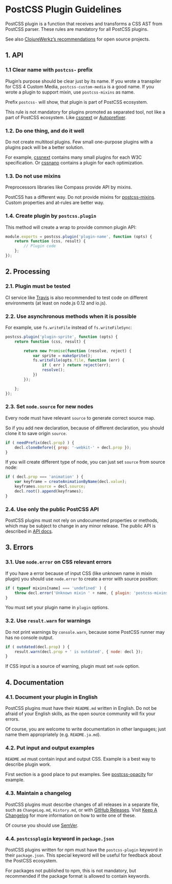 # PostCSS Plugin Guidelines

PostCSS plugin is a function that receives and transforms a CSS AST
from PostCSS parser. These rules are mandatory for all PostCSS plugins.

See also [ClojureWerkz’s recommendations] for open source projects.

[ClojureWerkz’s recommendations]:  http://blog.clojurewerkz.org/blog/2013/04/20/how-to-make-your-open-source-project-really-awesome/

## 1. API

### 1.1 Clear name with `postcss-` prefix

Plugin’s purpose should be clear just by its name.
If you wrote a transpiler for CSS 4 Custom Media, `postcss-custom-media`
is a good name. If you wrote a plugin to support mixin,
use `postcss-mixins` as name.

Prefix `postcss-` will show, that plugin is part of PostCSS ecosystem.

This rule is not mandatory for plugins promoted as separated tool,
not like a part of PostCSS ecosystem. Like [cssnext] or [Autoprefixer].

[Autoprefixer]: https://github.com/postcss/autoprefixer
[cssnext]:      https://cssnext.github.io/

### 1.2. Do one thing, and do it well

Do not create multitool plugins. Few small one-purpose plugins with
a plugins pack will be a better solution.

For example, [cssnext] contains many small plugins for each W3C specification.
Or [cssnano] contains a plugin for each optimization.

[cssnext]: https://cssnext.github.io/
[cssnano]: https://github.com/ben-eb/cssnano

### 1.3. Do not use mixins

Preprocessors libraries like Compass provide API by mixins.

PostCSS has a different way. Do not provide mixins for [postcss-mixins].
Custom properties and at-rules are better way.

[postcss-mixins]: https://github.com/postcss/postcss-mixins

### 1.4. Create plugin by `postcss.plugin`

This method will create a wrap to provide common plugin API:

```js
module.exports = postcss.plugin('plugin-name', function (opts) {
    return function (css, result) {
        // Plugin code
    };
});
```

## 2. Processing

### 2.1. Plugin must be tested

CI service like [Travis] is also recommended to test code on
different environments (at least on node.js 0.12 and io.js).

[Travis]: https://travis-ci.org/

### 2.2. Use asynchronous methods when it is possible

For example, use `fs.writeFile` instead of `fs.writeFileSync`:

```js
postcss.plugin('plugin-sprite', function (opts) {
    return function (css, result) {

        return new Promise(function (resolve, reject) {
            var sprite = makeSprite();
            fs.writeFile(opts.file, function (err) {
                if ( err ) return reject(err);
                resolve();
            })
        });

    };
});
```

### 2.3. Set `node.source` for new nodes

Every node must have relevant `source` to generate correct source map.

So if you add new declaration, because of different declaration, you should
clone it to save origin `source`.

```js
if ( needPrefix(decl.prop) ) {
    decl.cloneBefore({ prop: '-webkit-' + decl.prop });
}
```

If you will create different type of node, you can just set `source`
from source node:

```js
if ( decl.prop === 'animation' ) {
    var keyframe = createAnimationByName(decl.value);
    keyframes.source = decl.source;
    decl.root().append(keyframes);
}
```

### 2.4. Use only the public PostCSS API

PostCSS plugins must not rely on undocumented properties or methods,
which may be subject to change in any minor release. The public API
is described in [API docs].

[API docs]: https://github.com/postcss/postcss/blob/master/docs/api.md

## 3. Errors

### 3.1. Use `node.error` on CSS relevant errors

If you have a error because of input CSS (like unknown name in mixin plugin)
you should use `node.error` to create a error with source position:

```js
if ( typeof mixins[name] === 'undefined' ) {
    throw decl.error('Unknown mixin ' + name, { plugin: 'postcss-mixins' });
}
```

You must set your plugin name in `plugin` options.

### 3.2. Use `result.warn` for warnings

Do not print warnings by `console.warn`, because some PostCSS runner may has
no console output.

```js
if ( outdated(decl.prop) ) {
    result.warn(decl.prop + ' is outdated', { node: decl });
}
```

If CSS input is a source of warning, plugin must set `node` option.

## 4. Documentation

### 4.1. Document your plugin in English

PostCSS plugins must have their `README.md` written in English. Do not be afraid
of your English skills, as the open source community will fix your errors.

Of course, you are welcome to write documentation in other languages;
just name them appropriately (e.g. `README.ja.md`).

### 4.2. Put input and output examples

`README.md` must contain input and output CSS. Example is a best way
to describe plugin work.

First section is a good place to put examples.
See [postcss-opacity](https://github.com/iamvdo/postcss-opacity) for example.

### 4.3. Maintain a changelog

PostCSS plugins must describe changes of all releases in a separate file,
such as `ChangeLog.md`, `History.md`, or with [GitHub Releases].
Visit [Keep A Changelog] for more information on how to write one of these.

Of course you should use [SemVer].

[Keep A Changelog]: http://keepachangelog.com/
[GitHub Releases]:  https://help.github.com/articles/creating-releases/
[SemVer]:           http://semver.org/

### 4.4. `postcssplugin` keyword in `package.json`

PostCSS plugins written for npm must have the `postcss-plugin` keyword
in their `package.json`. This special keyword will be useful for feedback about
the PostCSS ecosystem.

For packages not published to npm, this is not mandatory, but recommended
if the package format is allowed to contain keywords.
